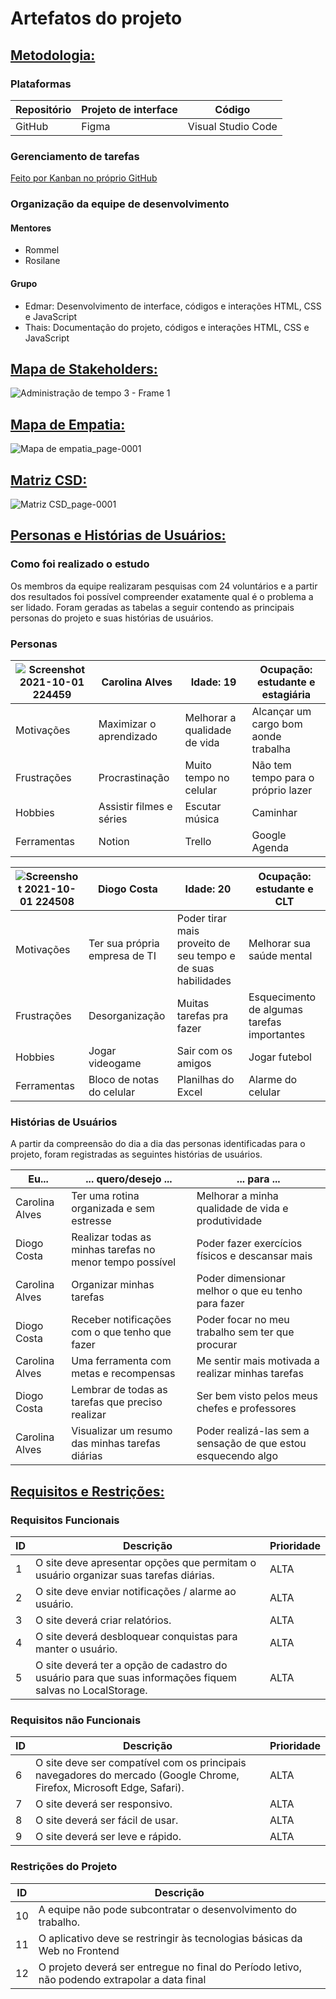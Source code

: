 # Artefatos do projeto
## [Metodologia:](https://github.com/ICEI-PUC-Minas-PPLCC-TI/Timebox/blob/3a7983145b268448608b4b1557c3d26a2c05963e/Artefatos/Metodologia.md)
### Plataformas

Repositório | Projeto de interface | Código
---|---|---|
GitHub | Figma| Visual Studio Code

### Gerenciamento de tarefas
[Feito por Kanban no próprio GitHub](https://github.com/ICEI-PUC-Minas-PPLCC-TI/Timebox/projects/1)

### Organização da equipe de desenvolvimento

#### Mentores
- Rommel
- Rosilane
#### Grupo
- Edmar: Desenvolvimento de interface, códigos e interações HTML, CSS e JavaScript
- Thais: Documentação do projeto, códigos e interações HTML, CSS e JavaScript

## [Mapa de Stakeholders:](https://github.com/ICEI-PUC-Minas-PPLCC-TI/Timebox/blob/3a7983145b268448608b4b1557c3d26a2c05963e/Artefatos/Mapa%20de%20Stakeholders.pdf)
![Administração de tempo 3 - Frame 1](https://user-images.githubusercontent.com/89612369/145881432-111e5873-86a7-4eed-9e15-430ea886d312.jpg)

## [Mapa de Empatia:](https://github.com/ICEI-PUC-Minas-PPLCC-TI/Timebox/blob/87a1283957e5f9a2be027d15e8be07ab5de42291/Artefatos/Mapa%20de%20empatia.pdf)
![Mapa de empatia_page-0001](https://user-images.githubusercontent.com/89612369/145881688-aac91c7f-4402-4b56-94ae-1d3760a7454d.jpg)

## [Matriz CSD:](https://github.com/ICEI-PUC-Minas-PPLCC-TI/Timebox/blob/aa7e025e9fd641b4868aee3ff0c65a4849b8290a/Artefatos/Matriz%20CSD.pdf)
![Matriz CSD_page-0001](https://user-images.githubusercontent.com/89612369/145881782-ec8d4738-6622-4c0e-a220-83133be2b654.jpg)

## [Personas e Histórias de Usuários:](https://github.com/ICEI-PUC-Minas-PPLCC-TI/Timebox/blob/aa7e025e9fd641b4868aee3ff0c65a4849b8290a/Artefatos/Personas%20e%20Hist%C3%B3rias%20de%20Usu%C3%A1rios.md)
### Como foi realizado o estudo
Os membros da equipe realizaram pesquisas com 24 voluntários e a partir dos
resultados foi possível compreender exatamente qual é o problema a ser lidado. Foram
geradas as tabelas a seguir contendo as principais personas do projeto e suas histórias de usuários.

### Personas
![Screenshot 2021-10-01 224459](https://user-images.githubusercontent.com/57562448/135700024-4d77e219-d80d-4282-9553-b6bf1f32b8b8.png) | Carolina Alves | Idade: 19 |Ocupação: estudante e estagiária |
--- | --- | --- | ---|
Motivações | Maximizar o aprendizado | Melhorar a qualidade de vida | Alcançar um cargo bom aonde trabalha |
Frustrações | Procrastinação | Muito tempo no celular | Não tem tempo para o próprio lazer |
Hobbies | Assistir filmes e séries | Escutar música | Caminhar |
Ferramentas | Notion | Trello | Google Agenda | MIRO

![Screenshot 2021-10-01 224508](https://user-images.githubusercontent.com/57562448/135700160-3ced0552-46d7-47a3-b073-d3b20f366785.png) | Diogo Costa | Idade: 20 |Ocupação:  estudante e CLT |
--- | --- | --- | ---|
Motivações |Ter sua própria empresa de TI | Poder tirar mais proveito de seu tempo e de suas habilidades| Melhorar sua saúde mental |
Frustrações | Desorganização | Muitas tarefas pra fazer | Esquecimento de algumas tarefas importantes |
Hobbies | Jogar videogame | Sair com os amigos | Jogar futebol |
Ferramentas | Bloco de notas do celular | Planilhas do Excel | Alarme do celular | 

### Histórias de Usuários
A partir da compreensão do dia a dia das personas identificadas para o projeto, foram
registradas as seguintes histórias de usuários.

Eu... |... quero/desejo ... |... para ...|
--- | --- | --- | 
Carolina Alves | Ter uma rotina organizada e sem estresse | Melhorar a minha qualidade de vida e produtividade| 
Diogo Costa | Realizar todas as minhas tarefas no menor tempo possível | Poder fazer exercícios físicos e descansar mais |
Carolina Alves | Organizar minhas tarefas | Poder dimensionar melhor o que eu tenho para fazer |
Diogo Costa | Receber notificações com o que tenho que fazer | Poder focar no meu trabalho sem ter que procurar |
Carolina Alves | Uma ferramenta com metas e recompensas | Me sentir mais motivada a realizar minhas tarefas |
Diogo Costa | Lembrar de todas as tarefas que preciso realizar | Ser bem visto pelos meus chefes e professores |
Carolina Alves | Visualizar um resumo das minhas tarefas diárias | Poder realizá-las sem a sensação de que estou esquecendo algo |

## [Requisitos e Restrições:](https://github.com/ICEI-PUC-Minas-PPLCC-TI/Timebox/blob/aa7e025e9fd641b4868aee3ff0c65a4849b8290a/Artefatos/Requisitos%20e%20Restri%C3%A7%C3%B5es.md)
### Requisitos Funcionais

ID | Descrição | Prioridade
--- | --- | --- |
1 | O site deve apresentar opções que permitam o usuário organizar suas tarefas diárias. | ALTA |
2 | O site deve enviar notificações / alarme ao usuário. | ALTA |
3 | O site deverá criar relatórios. | ALTA |
4 | O site deverá desbloquear conquistas para manter o usuário. | ALTA |
5 | O site deverá ter a opção de cadastro do usuário para que suas informações fiquem salvas no LocalStorage. | ALTA |

### Requisitos não Funcionais

ID | Descrição | Prioridade
--- | --- | --- |
6 | O site deve ser compatível com os principais navegadores do mercado (Google Chrome, Firefox, Microsoft Edge, Safari). | ALTA |
7 | O site deverá ser responsivo. | ALTA |
8 | O site deverá ser fácil de usar. | ALTA |
9 | O site deverá ser leve e rápido. | ALTA |

### Restrições do Projeto

ID | Descrição
--- | --- |
10 | A equipe não pode subcontratar o desenvolvimento do trabalho.|
11 | O aplicativo deve se restringir às tecnologias básicas da Web no Frontend |
12 | O projeto deverá ser entregue no final do Período letivo, não podendo extrapolar a data final |
